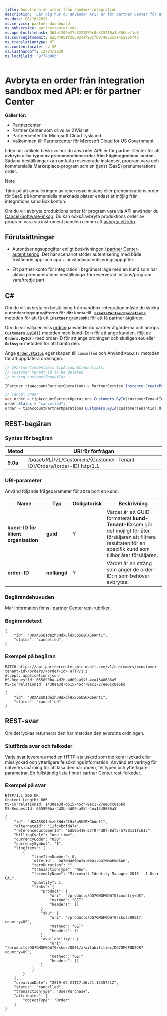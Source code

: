 ```yaml
---
title: Annullera en order från sandbox-integration
description: 'Lär dig hur du använder API: er för partner Center för att avbryta olika typer av prenumerations order från högintegrations konton i sandbox.'
ms.date: 08/16/2019
ms.service: partner-dashboard
ms.subservice: partnercenter-sdk
ms.openlocfilehash: 363bf209e27d5223259c8c533710a3b35bbef1e6
ms.sourcegitcommit: a25d4951f25502cdf90cfb974022c5e452205f42
ms.translationtype: MT
ms.contentlocale: sv-SE
ms.lasthandoff: 12/04/2020
ms.locfileid: "97770083"
---
```

# <a name="cancel-an-order-from-the-integration-sandbox-using-partner-center-apis"></a>Avbryta en order från integration sandbox med API: er för partner Center

**Gäller för:**

- Partnercenter
- Partner Center som drivs av 21Vianet
- Partnercenter för Microsoft Cloud Tyskland
- Välkommen till Partnercenter för Microsoft Cloud for US Government

I den här artikeln beskrivs hur du använder API: er för partner Center för att avbryta olika typer av prenumerations order från högintegrations konton. Sådana beställningar kan omfatta reserverade instanser, program vara och kommersiella Marketplace-program som en tjänst (SaaS) prenumerations order.

>[!NOTE]
>Tänk på att annulleringen av reserverad instans eller prenumerations order för SaaS på kommersiella marknads platser endast är möjlig från integrations sand Box konton.  

Om du vill avbryta produktions order för program vara via API använder du [Cancel-Software-inköp](cancel-software-purchases.md).
Du kan också avbryta produktions order av program vara via instrument panelen genom att [avbryta ett köp](/partner-center/csp-software-subscriptions).

## <a name="prerequisites"></a>Förutsättningar

- Autentiseringsuppgifter enligt beskrivningen i [partner Center-autentisering](partner-center-authentication.md). Det här scenariot stöder autentisering med både fristående app-och app + användarautentiseringsuppgifter.

- Ett partner konto för integration i begränsat läge med en kund som har aktiva prenumerations beställningar för reserverad instans/program vara/tredje part.

## <a name="c"></a>C\#

Om du vill avbryta en beställning från sandbox-integration måste du skicka autentiseringsuppgifterna för ditt konto till- [**`CreatePartnerOperations`**](/dotnet/api/microsoft.store.partnercenter.partnerservice.instance) metoden för att få ett [**`IPartner`**](/dotnet/api/microsoft.store.partnercenter.ipartner) gränssnitt för att få partner åtgärder.

Om du vill välja en viss [ordning](order-resources.md#order)använder du partner åtgärderna och anrops [**`Customers.ById()`**](/dotnet/api/microsoft.store.partnercenter.customers.icustomercollection.byid) metoden med kund-ID: n för att ange kunden, följt av **`Orders.ById()`** med order-ID för att ange ordningen och slutligen **`Get`** eller **`GetAsync`** metoden för att hämta den.

Ange [**`Order.Status`**](order-resources.md#order) egenskapen till `cancelled` och Använd **`Patch()`** metoden för att uppdatera ordningen.

``` csharp
// IPartnerCredentials tipAccountCredentials;
// Customer tenant Id to be deleted.
// string customerTenantId;

IPartner tipAccountPartnerOperations = PartnerService.Instance.CreatePartnerOperations(tipAccountCredentials);

// Cancel order
var order = tipAccountPartnerOperations.Customers.ById(customerTenantId).Orders.ById(orderId).Get();
order.Status = "cancelled";
order = tipAccountPartnerOperations.Customers.ById(customerTenantId).Orders.ById(orderId).Patch(order);

```

## <a name="rest-request"></a>REST-begäran

### <a name="request-syntax"></a>Syntax för begäran

| Metod     | URI för förfrågan                                                                            |
|------------|----------------------------------------------------------------------------------------|
| **9.0a** | [*{baseURL}*](partner-center-rest-urls.md)/v1/Customers/{Customer-Tenant-ID}/Orders/{order-ID} http/1.1 |

### <a name="uri-parameter"></a>URI-parameter

Använd följande frågeparameter för att ta bort en kund.

| Namn                   | Typ     | Obligatorisk | Beskrivning                                                                                                                                            |
|------------------------|----------|----------|--------------------------------------------------------------------------------------------------------------------------------------------------------|
| **kund-ID för klient organisation** | **guid** | Y        | Värdet är ett GUID-formaterat **kund-Tenant-ID** som gör det möjligt för åter försäljaren att filtrera resultaten för en specifik kund som tillhör åter försäljaren. |
| **order-ID** | **nollängd** | Y        | Värdet är en sträng som anger de order-ID: n som behöver avbrytas. |

### <a name="request-headers"></a>Begärandehuvuden

Mer information finns i [partner Center rest-rubriker](headers.md).

### <a name="request-body"></a>Begärandetext

```http
{
    "id": "UKXASSO1dezh3HdxClHxSp5UEFXGbAnt1",
    "status": "cancelled",
}
```

### <a name="request-example"></a>Exempel på begäran

```http
PATCH https://api.partnercenter.microsoft.com/v1/customers/<customer-tenant-id>/orders/<order-id> HTTP/1.1
Accept: application/json
MS-RequestId: 655890ba-4d2b-4d09-a95f-4ea1348686a5
MS-CorrelationId: 1438ea3d-b515-45c7-9ec1-27ee0cc8e6bd

{
    "id": "UKXASSO1dezh3HdxClHxSp5UEFXGbAnt1",
    "status": "cancelled",
}
```

## <a name="rest-response"></a>REST-svar

Om det lyckas returnerar den här metoden den avbrutna ordningen.

### <a name="response-success-and-error-codes"></a>Slutförda svar och felkoder

Varje svar levereras med en HTTP-statuskod som indikerar lyckad eller misslyckad och ytterligare felsöknings information. Använd ett verktyg för nätverks spårning för att läsa den här koden, fel typen och ytterligare parametrar. En fullständig lista finns i [partner Center rest-felkoder](error-codes.md).

### <a name="response-example"></a>Exempel på svar

```http
HTTP/1.1 200 OK
Content-Length: 866
MS-CorrelationId: 1438ea3d-b515-45c7-9ec1-27ee0cc8e6bd
MS-RequestId: 655890ba-4d2b-4d09-a95f-4ea1348686a5

{
    "id": "UKXASSO1dezh3HdxClHxSp5UEFXGbAnt1",
    "alternateId": "11fc4bdfd47a",
    "referenceCustomerId": "bd59b416-37f9-4d8f-8df3-5750111fc615",
    "billingCycle": "one_time",
    "currencyCode": "USD",
    "currencySymbol": "$",
    "lineItems": [
        {
            "lineItemNumber": 0,
            "offerId": "DG7GMGF0DWT0:0001:DG7GMGF0DSQR",
            "termDuration": "",
            "transactionType": "New",
            "friendlyName": "Microsoft Identity Manager 2016 - 1 User CAL",
            "quantity": 1,
            "links": {
                "product": {
                    "uri": "/products/DG7GMGF0DWT0?country=US",
                    "method": "GET",
                    "headers": []
                },
                "sku": {
                    "uri": "/products/DG7GMGF0DWT0/skus/0001?country=US",
                    "method": "GET",
                    "headers": []
                },
                "availability": {
                    "uri": "/products/DG7GMGF0DWT0/skus/0001/availabilities/DG7GMGF0DSQR?country=US",
                    "method": "GET",
                    "headers": []
                }
            }
        }
    ],
    "creationDate": "2019-02-21T17:56:21.1335741Z",
    "status": "cancelled",
    "transactionType": "UserPurchase",
    "attributes": {
        "objectType": "Order"
    }
}
```
